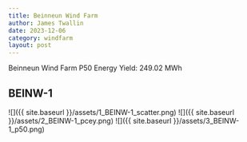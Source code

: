 ```yaml
---
title: Beinneun Wind Farm
author: James Twallin
date: 2023-12-06
category: windfarm
layout: post
---
```

Beinneun Wind Farm P50 Energy Yield: 249.02 MWh

BEINW-1
-------------
![]({{ site.baseurl }}/assets/1_BEINW-1_scatter.png)
![]({{ site.baseurl }}/assets/2_BEINW-1_pcey.png)
![]({{ site.baseurl }}/assets/3_BEINW-1_p50.png)

